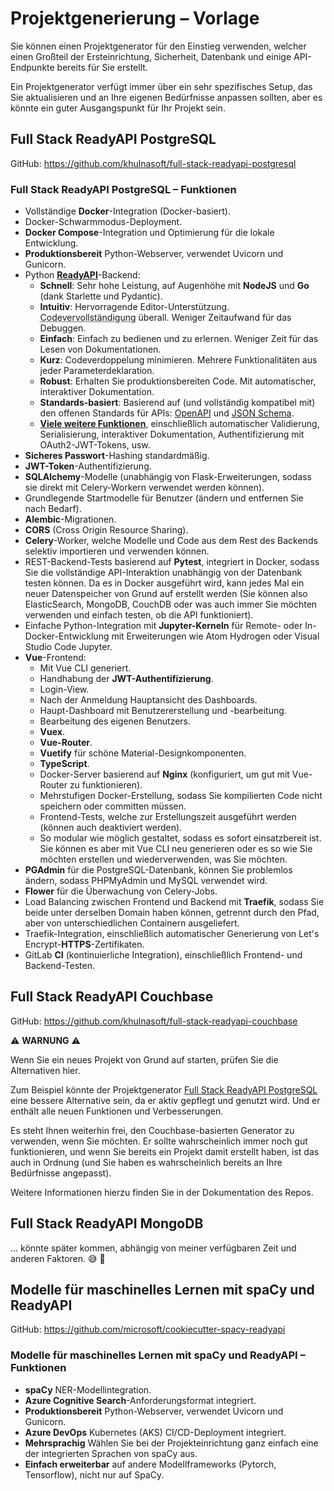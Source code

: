 # Projektgenerierung – Vorlage

Sie können einen Projektgenerator für den Einstieg verwenden, welcher einen Großteil der Ersteinrichtung, Sicherheit, Datenbank und einige API-Endpunkte bereits für Sie erstellt.

Ein Projektgenerator verfügt immer über ein sehr spezifisches Setup, das Sie aktualisieren und an Ihre eigenen Bedürfnisse anpassen sollten, aber es könnte ein guter Ausgangspunkt für Ihr Projekt sein.

## Full Stack ReadyAPI PostgreSQL

GitHub: <a href="https://github.com/khulnasoft/full-stack-readyapi-postgresql" class="external-link" target="_blank">https://github.com/khulnasoft/full-stack-readyapi-postgresql</a>

### Full Stack ReadyAPI PostgreSQL – Funktionen

- Vollständige **Docker**-Integration (Docker-basiert).
- Docker-Schwarmmodus-Deployment.
- **Docker Compose**-Integration und Optimierung für die lokale Entwicklung.
- **Produktionsbereit** Python-Webserver, verwendet Uvicorn und Gunicorn.
- Python <a href="https://github.com/readyapi/readyapi" class="external-link" target="_blank">**ReadyAPI**</a>-Backend:
  - **Schnell**: Sehr hohe Leistung, auf Augenhöhe mit **NodeJS** und **Go** (dank Starlette und Pydantic).
  - **Intuitiv**: Hervorragende Editor-Unterstützung. <abbr title="Auch bekannt als automatische Vervollständigung, IntelliSense">Codevervollständigung</abbr> überall. Weniger Zeitaufwand für das Debuggen.
  - **Einfach**: Einfach zu bedienen und zu erlernen. Weniger Zeit für das Lesen von Dokumentationen.
  - **Kurz**: Codeverdoppelung minimieren. Mehrere Funktionalitäten aus jeder Parameterdeklaration.
  - **Robust**: Erhalten Sie produktionsbereiten Code. Mit automatischer, interaktiver Dokumentation.
  - **Standards-basiert**: Basierend auf (und vollständig kompatibel mit) den offenen Standards für APIs: <a href="https://github.com/OAI/OpenAPI-Specification" class="external-link" target="_blank">OpenAPI</a> und <a href="https://json-schema.org/" class="external-link" target="_blank">JSON Schema</a>.
  - <a href="https://readyapi.khulnasoft.com/features/" class="external-link" target="_blank">**Viele weitere Funktionen**</a>, einschließlich automatischer Validierung, Serialisierung, interaktiver Dokumentation, Authentifizierung mit OAuth2-JWT-Tokens, usw.
- **Sicheres Passwort**-Hashing standardmäßig.
- **JWT-Token**-Authentifizierung.
- **SQLAlchemy**-Modelle (unabhängig von Flask-Erweiterungen, sodass sie direkt mit Celery-Workern verwendet werden können).
- Grundlegende Startmodelle für Benutzer (ändern und entfernen Sie nach Bedarf).
- **Alembic**-Migrationen.
- **CORS** (Cross Origin Resource Sharing).
- **Celery**-Worker, welche Modelle und Code aus dem Rest des Backends selektiv importieren und verwenden können.
- REST-Backend-Tests basierend auf **Pytest**, integriert in Docker, sodass Sie die vollständige API-Interaktion unabhängig von der Datenbank testen können. Da es in Docker ausgeführt wird, kann jedes Mal ein neuer Datenspeicher von Grund auf erstellt werden (Sie können also ElasticSearch, MongoDB, CouchDB oder was auch immer Sie möchten verwenden und einfach testen, ob die API funktioniert).
- Einfache Python-Integration mit **Jupyter-Kerneln** für Remote- oder In-Docker-Entwicklung mit Erweiterungen wie Atom Hydrogen oder Visual Studio Code Jupyter.
- **Vue**-Frontend:
  - Mit Vue CLI generiert.
  - Handhabung der **JWT-Authentifizierung**.
  - Login-View.
  - Nach der Anmeldung Hauptansicht des Dashboards.
  - Haupt-Dashboard mit Benutzererstellung und -bearbeitung.
  - Bearbeitung des eigenen Benutzers.
  - **Vuex**.
  - **Vue-Router**.
  - **Vuetify** für schöne Material-Designkomponenten.
  - **TypeScript**.
  - Docker-Server basierend auf **Nginx** (konfiguriert, um gut mit Vue-Router zu funktionieren).
  - Mehrstufigen Docker-Erstellung, sodass Sie kompilierten Code nicht speichern oder committen müssen.
  - Frontend-Tests, welche zur Erstellungszeit ausgeführt werden (können auch deaktiviert werden).
  - So modular wie möglich gestaltet, sodass es sofort einsatzbereit ist. Sie können es aber mit Vue CLI neu generieren oder es so wie Sie möchten erstellen und wiederverwenden, was Sie möchten.
- **PGAdmin** für die PostgreSQL-Datenbank, können Sie problemlos ändern, sodass PHPMyAdmin und MySQL verwendet wird.
- **Flower** für die Überwachung von Celery-Jobs.
- Load Balancing zwischen Frontend und Backend mit **Traefik**, sodass Sie beide unter derselben Domain haben können, getrennt durch den Pfad, aber von unterschiedlichen Containern ausgeliefert.
- Traefik-Integration, einschließlich automatischer Generierung von Let's Encrypt-**HTTPS**-Zertifikaten.
- GitLab **CI** (kontinuierliche Integration), einschließlich Frontend- und Backend-Testen.

## Full Stack ReadyAPI Couchbase

GitHub: <a href="https://github.com/khulnasoft/full-stack-readyapi-couchbase" class="external-link" target="_blank">https://github.com/khulnasoft/full-stack-readyapi-couchbase</a>

⚠️ **WARNUNG** ⚠️

Wenn Sie ein neues Projekt von Grund auf starten, prüfen Sie die Alternativen hier.

Zum Beispiel könnte der Projektgenerator <a href="https://github.com/khulnasoft/full-stack-readyapi-postgresql" class="external-link" target="_blank">Full Stack ReadyAPI PostgreSQL</a> eine bessere Alternative sein, da er aktiv gepflegt und genutzt wird. Und er enthält alle neuen Funktionen und Verbesserungen.

Es steht Ihnen weiterhin frei, den Couchbase-basierten Generator zu verwenden, wenn Sie möchten. Er sollte wahrscheinlich immer noch gut funktionieren, und wenn Sie bereits ein Projekt damit erstellt haben, ist das auch in Ordnung (und Sie haben es wahrscheinlich bereits an Ihre Bedürfnisse angepasst).

Weitere Informationen hierzu finden Sie in der Dokumentation des Repos.

## Full Stack ReadyAPI MongoDB

... könnte später kommen, abhängig von meiner verfügbaren Zeit und anderen Faktoren. 😅 🎉

## Modelle für maschinelles Lernen mit spaCy und ReadyAPI

GitHub: <a href="https://github.com/microsoft/cookiecutter-spacy-readyapi" class="external-link" target="_blank">https://github.com/microsoft/cookiecutter-spacy-readyapi</a>

### Modelle für maschinelles Lernen mit spaCy und ReadyAPI – Funktionen

- **spaCy** NER-Modellintegration.
- **Azure Cognitive Search**-Anforderungsformat integriert.
- **Produktionsbereit** Python-Webserver, verwendet Uvicorn und Gunicorn.
- **Azure DevOps** Kubernetes (AKS) CI/CD-Deployment integriert.
- **Mehrsprachig** Wählen Sie bei der Projekteinrichtung ganz einfach eine der integrierten Sprachen von spaCy aus.
- **Einfach erweiterbar** auf andere Modellframeworks (Pytorch, Tensorflow), nicht nur auf SpaCy.
